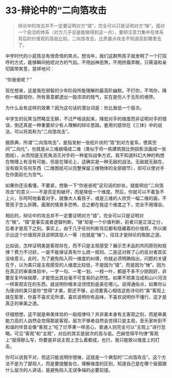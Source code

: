# 33-辩论中的“二向箔攻击

> 辩论中的攻击并不一定要证明对方“错”，完全可以只是证明对方“矬”。面对一个自洽的体系（对方几乎总是能做得到这一点），要把注意力集中在体系背后的价值观的高低比较。二向箔攻击，比质量点攻击不知道高到哪里去了。

中学时代的小屁孩总有很奇怪的笑点。想当年，我们这群熊孩子就发明了一个打招呼的方式，能够瞬间拍熄对方的气焰。不用凶神恶煞，不用挤眉弄眼，只需温和亲切面带笑意，慈祥地问：

“你爸爸呢？”

现在想来，这是我在弱智的少年阶段所能理解的最高阶幽默。不打你，不骂你，降你一格鄙视你，所有善意都透出一股浓浓的贱气，实在是伤人于无形的境界。

为什么会有这样的效果？因为这句话的潜台词是：你比我低一个层次。

中学生的玩笑当然略显无聊，不过严格说起来，降低对手的维度而非证明对手的错误，倒还真是一种重要却少有人理解的辩论思路。套用刘慈欣在《三体》中的说法，可以将其称为“二向箔攻击”。

据原典，所谓“二向箔攻击”，是指发射一张纸片状的“箔”到对方星系，使其空间“二向化”，也就是从三维崩塌成二维（类似于将一栋建筑按比例投影法画成一张图纸），从而彻底无死角消灭对手的一种星际战争方式。我不知道科幻大神的构想在物理上有没有可能，但是在理论上，这确实是一种无敌的战法。无敌就无敌在，没有毁灭任何东西（二维图纸可以完整保留三维物体的全部细节），却可以使对手在你面前化为空气。

如果你还没看懂，不要紧，想象一下“你爸爸呢”这句话的妙处，就能明白“二向箔攻击”的意义——不是否定和破坏，而是降低一个维度。然后，你就可以不着急不上火，乐呵呵地看着对手，就像大人看孩子，或是三维的人欣赏一幅二维的画，不管孩子怎么折腾，画里的情景多恐怖，总之都在我这个维度之下，完全不用理会。

相应的，辩论中的攻击并不一定要证明对方“错”，完全可以只是证明对方“矬”。“错”是事实或者逻辑判断，“锉”却是一个价值判断，前者只是正误之分，后者才是高下之别。事实上，由于几乎任何判断背后都有隐藏着的价值观，所以揭示出这个价值观并且说明其低人一等（也就是“锉”），往往才是辩论的取胜之道。

比如说，怎样证明美是客观存在，而不只是主观感受？展示艺术品的共同原则和规律？费力不讨好。一是不能保证真有什么统一规则，二是这对铁了心的反对者其实没啥意义。此时，为了避免陷入同一维度的纠缠，你就必须明确指出，问题的关键在于，以为美只是主观感受的人维度比较低，不是因为“错”，而是因为“锉”。因为在真正的审美体验中，一字一句、一笔一划、一枝一叶，都是不多不少刚刚好，非要反复吟咏揣摩，才能悟出其丝毫不可变易的必然性。如果不把美当成和山川河流一样客观实在的东西，就说明你根本没领悟到底美在哪儿。说得通俗点，如果你认为唐诗的美只是你“觉得”才美，那还不够，必须要真心相信这些诗句的“美”客观上就在那里，你喜不喜欢无所谓，喜欢说明你有品味，不喜欢说明你不懂行，这才是真正的审美之道。

仔细想想，这不就是审美体验的一般规律吗？并非美本身有主客观之别，而是审美能力高的人自然会觉得那是客观，层次不够者自然会觉得只是主观，音乐家听到不和谐的伴音会像“客观上”吃了烂苹果一样恶心，普通人则完全可以“主观上”进行忽略。可见“客观”和“主观”，对应的其实是层次的高与低。巴赫觉得平均律“客观上”就得那么写，你要是非说主观上怎么着都成，也行，我只能致以维度上的打击。

你可以说我不对，但这只能说明你很锉，这就是一个典型的“二向箔攻击”。这个方法不是为了鄙视人，而是要提醒各位，理解维度的区别，知道自己是在哪个层面跟什么层次的人讲话，是避免陷入无误争端的必要前提。